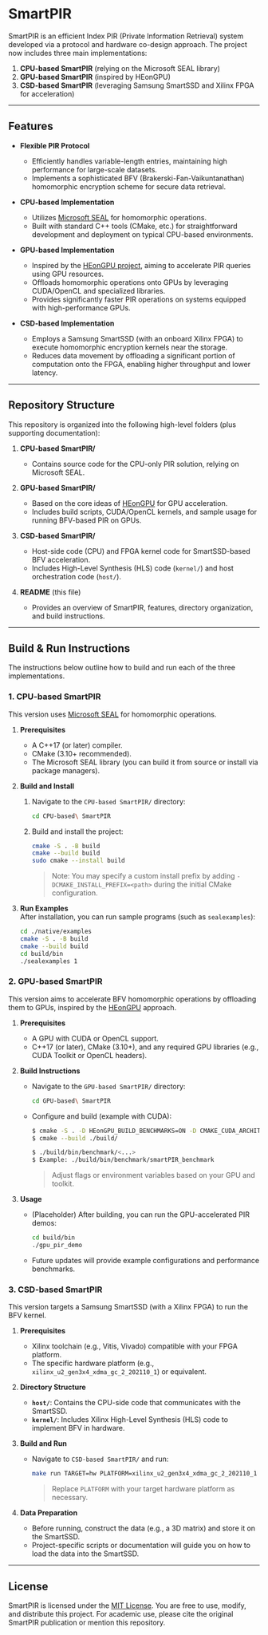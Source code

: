# SmartPIR

SmartPIR is an efficient Index PIR (Private Information Retrieval) system developed via a protocol and hardware co-design approach. The project now includes three main implementations:  

1. **CPU-based SmartPIR** (relying on the Microsoft SEAL library)  
2. **GPU-based SmartPIR** (inspired by HEonGPU)  
3. **CSD-based SmartPIR** (leveraging Samsung SmartSSD and Xilinx FPGA for acceleration)

---

## Features

- **Flexible PIR Protocol**  
  - Efficiently handles variable-length entries, maintaining high performance for large-scale datasets.  
  - Implements a sophisticated BFV (Brakerski-Fan-Vaikuntanathan) homomorphic encryption scheme for secure data retrieval.

- **CPU-based Implementation**  
  - Utilizes [Microsoft SEAL](https://github.com/microsoft/SEAL) for homomorphic operations.  
  - Built with standard C++ tools (CMake, etc.) for straightforward development and deployment on typical CPU-based environments.

- **GPU-based Implementation**  
  - Inspired by the [HEonGPU project](https://github.com/Alisah-Ozcan/HEonGPU), aiming to accelerate PIR queries using GPU resources.  
  - Offloads homomorphic operations onto GPUs by leveraging CUDA/OpenCL and specialized libraries.  
  - Provides significantly faster PIR operations on systems equipped with high-performance GPUs.

- **CSD-based Implementation**  
  - Employs a Samsung SmartSSD (with an onboard Xilinx FPGA) to execute homomorphic encryption kernels near the storage.  
  - Reduces data movement by offloading a significant portion of computation onto the FPGA, enabling higher throughput and lower latency.

---

## Repository Structure

This repository is organized into the following high-level folders (plus supporting documentation):

1. **CPU-based SmartPIR/**  
   - Contains source code for the CPU-only PIR solution, relying on Microsoft SEAL.

2. **GPU-based SmartPIR/**  
   - Based on the core ideas of [HEonGPU](https://github.com/Alisah-Ozcan/HEonGPU) for GPU acceleration.  
   - Includes build scripts, CUDA/OpenCL kernels, and sample usage for running BFV-based PIR on GPUs.

3. **CSD-based SmartPIR/**  
   - Host-side code (CPU) and FPGA kernel code for SmartSSD-based BFV acceleration.  
   - Includes High-Level Synthesis (HLS) code (`kernel/`) and host orchestration code (`host/`).

4. **README** (this file)  
   - Provides an overview of SmartPIR, features, directory organization, and build instructions.

---

## Build & Run Instructions

The instructions below outline how to build and run each of the three implementations.

### 1. CPU-based SmartPIR

This version uses [Microsoft SEAL](https://github.com/microsoft/SEAL) for homomorphic operations.

1. **Prerequisites**  

   - A C++17 (or later) compiler.  
   - CMake (3.10+ recommended).  
   - The Microsoft SEAL library (you can build it from source or install via package managers).  

2. **Build and Install**  

   1. Navigate to the `CPU-based SmartPIR/` directory:

      ```bash
      cd CPU-based\ SmartPIR
      ```

   2. Build and install the project:

      ```bash
      cmake -S . -B build
      cmake --build build
      sudo cmake --install build
      ```

      > Note: You may specify a custom install prefix by adding `-DCMAKE_INSTALL_PREFIX=<path>` during the initial CMake configuration.

3. **Run Examples**  
   After installation, you can run sample programs (such as `sealexamples`):

   ```bash
   cd ./native/examples
   cmake -S . -B build
   cmake --build build
   cd build/bin
   ./sealexamples 1
   ```

### 2. GPU-based SmartPIR

This version aims to accelerate BFV homomorphic operations by offloading them to GPUs, inspired by the [HEonGPU](https://github.com/Alisah-Ozcan/HEonGPU) approach.

1. **Prerequisites**  

   - A GPU with CUDA or OpenCL support.  
   - C++17 (or later), CMake (3.10+), and any required GPU libraries (e.g., CUDA Toolkit or OpenCL headers).  

2. **Build Instructions**  

   - Navigate to the `GPU-based SmartPIR/` directory:

     ```bash
     cd GPU-based\ SmartPIR
     ```

   - Configure and build (example with CUDA):

     ```bash
     $ cmake -S . -D HEonGPU_BUILD_BENCHMARKS=ON -D CMAKE_CUDA_ARCHITECTURES=89 -B build
     $ cmake --build ./build/
     
     $ ./build/bin/benchmark/<...>
     $ Example: ./build/bin/benchmark/smartPIR_benchmark
     ```

     > Adjust flags or environment variables based on your GPU and toolkit.

3. **Usage**  

   - (Placeholder) After building, you can run the GPU-accelerated PIR demos:

     ```bash
     cd build/bin
     ./gpu_pir_demo
     ```

   - Future updates will provide example configurations and performance benchmarks.

### 3. CSD-based SmartPIR

This version targets a Samsung SmartSSD (with a Xilinx FPGA) to run the BFV kernel.

1. **Prerequisites**  

   - Xilinx toolchain (e.g., Vitis, Vivado) compatible with your FPGA platform.  
   - The specific hardware platform (e.g., `xilinx_u2_gen3x4_xdma_gc_2_202110_1`) or equivalent.  

2. **Directory Structure**  

   - **`host/`**: Contains the CPU-side code that communicates with the SmartSSD.  
   - **`kernel/`**: Includes Xilinx High-Level Synthesis (HLS) code to implement BFV in hardware.

3. **Build and Run**  

   - Navigate to `CSD-based SmartPIR/` and run:

     ```bash
     make run TARGET=hw PLATFORM=xilinx_u2_gen3x4_xdma_gc_2_202110_1
     ```

     > Replace `PLATFORM` with your target hardware platform as necessary.

4. **Data Preparation**  

   - Before running, construct the data (e.g., a 3D matrix) and store it on the SmartSSD.  
   - Project-specific scripts or documentation will guide you on how to load the data into the SmartSSD.

---

## License

SmartPIR is licensed under the [MIT License](./LICENSE). You are free to use, modify, and distribute this project. For academic use, please cite the original SmartPIR publication or mention this repository.
